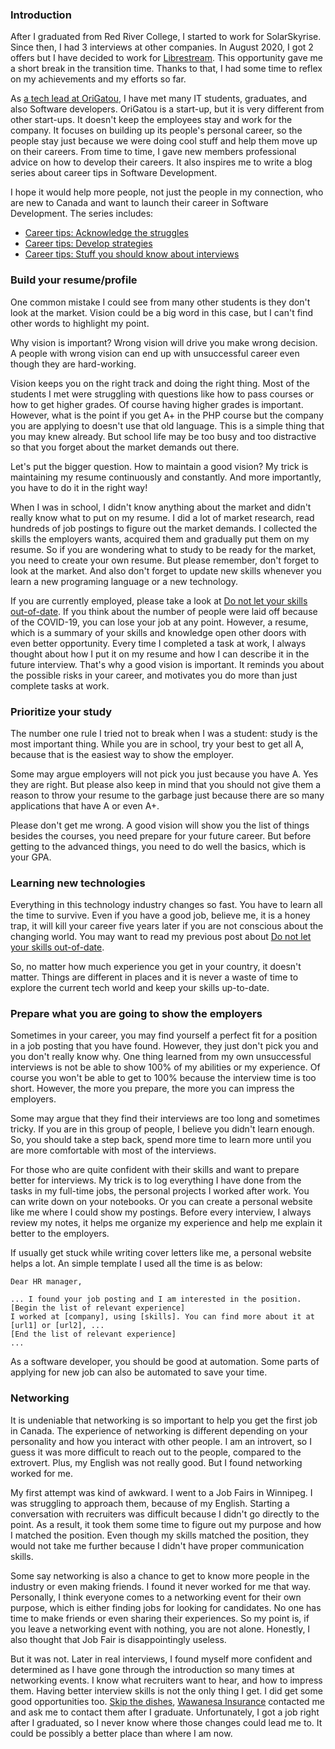 ### Introduction
After I graduated from Red River College, I started to work for SolarSkyrise. Since then, I had 3 interviews at other companies. In August 2020, I got 2 offers but I have decided to work for [Librestream](#section-1-999). This opportunity gave me a short break in the transition time. Thanks to that, I had some time to reflex on my achievements and my efforts so far.

As [a tech lead at OriGatou](#section-1-888), I have met many IT students, graduates, and also Software developers. OriGatou is a start-up, but it is very different from other start-ups. It doesn't keep the employees stay and work for the company. It focuses on building up its people's personal career, so the people stay just because we were doing cool stuff and help them move up on their careers. From time to time, I gave new members professional advice on how to develop their careers. It also inspires me to write a blog series about career tips in Software Development.

I hope it would help more people, not just the people in my connection, who are new to Canada and want to launch their career in Software Development. The series includes:
* [Career tips: Acknowledge the struggles](blog/20200827)
* [Career tips: Develop strategies](blog/20200828)
* [Career tips: Stuff you should know about interviews](blog/20200829)

### Build your resume/profile
One common mistake I could see from many other students is they don't look at the market. Vision could be a big word in this case, but I can't find other words to highlight my point.

Why vision is important? Wrong vision will drive you make wrong decision. A people with wrong vision can end up with unsuccessful career even though they are hard-working. 

Vision keeps you on the right track and doing the right thing. Most of the students I met were struggling with questions like how to pass courses or how to get higher grades. Of course having higher grades is important. However, what is the point if you get A+ in the PHP course but the company you are applying to doesn't use that old language. This is a simple thing that you may knew already. But school life may be too busy and too distractive so that you forget about the market demands out there. 

Let's put the bigger question. How to maintain a good vision? My trick is maintaining my resume continuously and constantly. And more importantly, you have to do it in the right way!

When I was in school, I didn't know anything about the market and didn't really know what to put on my resume. I did a lot of market research, read hundreds of job postings to figure out the market demands. I collected the skills the employers wants, acquired them and gradually put them on my resume. So if you are wondering what to study to be ready for the market, you need to create your own resume. But please remember, don't forget to look at the market. And also don't forget to update new skills whenever you learn a new programing language or a new technology.

If you are currently employed, please take a look at [Do not let your skills out-of-date](blog/20200827). If you think about the number of people were laid off because of the COVID-19, you can lose your job at any point. However, a resume, which is a summary of your skills and knowledge open other doors with even better opportunity. Every time I completed a task at work, I always thought about how I put it on my resume and how I can describe it in the future interview. That's why a good vision is important. It reminds you about the possible risks in your career, and motivates you do more than just complete tasks at work.


### Prioritize your study
The number one rule I tried not to break when I was a student: study is the most important thing. While you are in school, try your best to get all A, because that is the easiest way to show the employer. 

Some may argue employers will not pick you just because you have A. Yes they are right. But please also keep in mind that you should not give them a reason to throw your resume to the garbage just because there are so many applications that have A or even A+.

Please don't get me wrong. A good vision will show you the list of things besides the courses, you need prepare for your future career. But before getting to the advanced things, you need to do well the basics, which is your GPA.

### Learning new technologies
Everything in this technology industry changes so fast. You have to learn all the time to survive. Even if you have a good job, believe me, it is a honey trap, it will kill your career five years later if you are not conscious about the changing world. You may want to read my previous post about [Do not let your skills out-of-date](blog/20200827).

So, no matter how much experience you get in your country, it doesn't matter. Things are different in places and it is never a waste of time to explore the current tech world and keep your skills up-to-date.

### Prepare what you are going to show the employers
Sometimes in your career, you may find yourself a perfect fit for a position in a job posting that you have found. However, they just don't pick you and you don't really know why. One thing learned from my own unsuccessful interviews is not be able to show 100% of my abilities or my experience. Of course you won't be able to get to 100% because the interview time is too short. However, the more you prepare, the more you can impress the employers.

Some may argue that they find their interviews are too long and sometimes tricky. If you are in this group of people, I believe you didn't learn enough. So, you should take a step back, spend more time to learn more until you are more comfortable with most of the interviews.

For those who are quite confident with their skills and want to prepare better for interviews. My trick is to log everything I have done from the tasks in my full-time jobs, the personal projects I worked after work. You can write down on your notebooks. Or you can create a personal website like me where I could show my postings. Before every interview, I always review my notes, it helps me organize my experience and help me explain it better to the employers.

If usually get stuck while writing cover letters like me, a personal website helps a lot. An simple template I used all the time is as below:
```
Dear HR manager,

... I found your job posting and I am interested in the position.
[Begin the list of relevant experience]
I worked at [company], using [skills]. You can find more about it at [url1] or [url2], ...
[End the list of relevant experience]
...
```
As a software developer, you should be good at automation. Some parts of applying for new job can also be automated to save your time.

### Networking
It is undeniable that networking is so important to help you get the first job in Canada. The experience of networking is different depending on your personality and how you interact with other people. I am an introvert, so I guess it was more difficult to reach out to the people, compared to the extrovert. Plus, my English was not really good. But I found networking worked for me.

My first attempt was kind of awkward. I went to a Job Fairs in Winnipeg. I was struggling to approach them, because of my English. Starting a conversation with recruiters was difficult because I didn't go directly to the point. As a result, it took them some time to figure out my purpose and how I matched the position. Even though my skills matched the position, they would not take me further because I didn't have proper communication skills.

Some say networking is also a chance to get to know more people in the industry or even making friends. I found it never worked for me that way. Personally, I think everyone comes to a networking event for their own purpose, which is either finding jobs for looking for candidates. No one has time to make friends or even sharing their experiences. So my point is, if you leave a networking event with nothing, you are not alone. Honestly, I also thought that Job Fair is disappointingly useless.

But it was not. Later in real interviews, I found myself more confident and determined as I have gone through the introduction so many times at networking events. I know what recruiters want to hear, and how to impress them. Having better interview skills is not the only thing I get. I did get some good opportunities too. [Skip the dishes](https://www.skipthedishes.com/), [Wawanesa Insurance](https://www.wawanesa.com/) contacted me and ask me to contact them after I graduate. Unfortunately, I got a job right after I graduated, so I never know where those changes could lead me to. It could be possibly a better place than where I am now.


